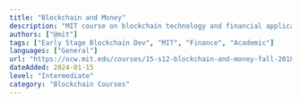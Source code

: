 ```yaml
---
title: "Blockchain and Money"
description: "MIT course on blockchain technology and financial applications"
authors: ["@mit"]
tags: ["Early Stage Blockchain Dev", "MIT", "Finance", "Academic"]
languages: ["General"]
url: "https://ocw.mit.edu/courses/15-s12-blockchain-and-money-fall-2018/"
dateAdded: 2024-01-15
level: "Intermediate"
category: "Blockchain Courses"
---
```

